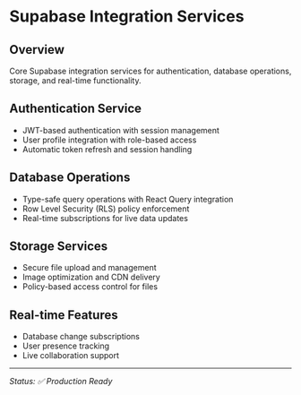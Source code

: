 # Supabase Integration Services

## Overview
Core Supabase integration services for authentication, database operations, storage, and real-time functionality.

## Authentication Service
- JWT-based authentication with session management
- User profile integration with role-based access
- Automatic token refresh and session handling

## Database Operations
- Type-safe query operations with React Query integration
- Row Level Security (RLS) policy enforcement
- Real-time subscriptions for live data updates

## Storage Services
- Secure file upload and management
- Image optimization and CDN delivery
- Policy-based access control for files

## Real-time Features
- Database change subscriptions
- User presence tracking
- Live collaboration support

---
*Status: ✅ Production Ready*